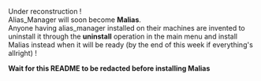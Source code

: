 Under reconstruction !
<br>
Alias_Manager will soon become **Malias**.
<br>
Anyone having alias_manager installed on their machines are invented to uninstall it through the **uninstall** operation in the main menu and install Malias instead when it will be ready (by the end of this week if everything's allright) !

**Wait for this README to be redacted before installing Malias**

